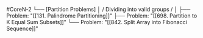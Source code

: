 #CoreN-2
└── [Partition Problems]
    │   / Dividing into valid groups /
    │
    ├── Problem: "[[131. Palindrome Partitioning]]"
    ├── Problem: "[[698. Partition to K Equal Sum Subsets]]"
    └── Problem: "[[842. Split Array into Fibonacci Sequence]]"